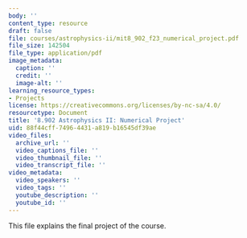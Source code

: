 ```yaml
---
body: ''
content_type: resource
draft: false
file: courses/astrophysics-ii/mit8_902_f23_numerical_project.pdf
file_size: 142504
file_type: application/pdf
image_metadata:
  caption: ''
  credit: ''
  image-alt: ''
learning_resource_types:
- Projects
license: https://creativecommons.org/licenses/by-nc-sa/4.0/
resourcetype: Document
title: '8.902 Astrophysics II: Numerical Project'
uid: 88f44cff-7496-4431-a819-b16545df39ae
video_files:
  archive_url: ''
  video_captions_file: ''
  video_thumbnail_file: ''
  video_transcript_file: ''
video_metadata:
  video_speakers: ''
  video_tags: ''
  youtube_description: ''
  youtube_id: ''
---
```

This file explains the final project of the course.